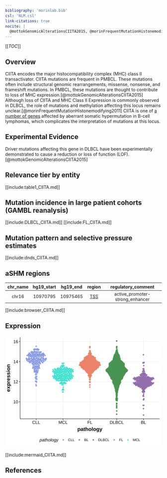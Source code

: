 ```yaml
---
bibliography: 'morinlab.bib'
csl: 'NLM.csl'
link-citations: true
nocite: |
  @mottokGenomicAlterationsCIITA2015, @morinFrequentMutationHistonemodifying2011, 
---
```

[[_TOC_]]

## Overview
CIITA encodes the major histocompatibility complex (MHC) class II transactivator.  CIITA mutations are frequent in PMBCL. These mutations often include structural genomic rearrangements, missense, nonsense, and frameshift mutations. In PMBCL, these mutations are thought to contribute to loss of MHC expression.[@mottokGenomicAlterationsCIITA2015]  Although loss of CIITA and MHC Class II Expression is commonly observed in DLBCL, the role of mutations and methylation affecting this locus remains unclear.[@morinFrequentMutationHistonemodifying2011] CIITA is one of [a number of genes](https://github.com/morinlab/LLMPP/wiki/ashm) affected by aberrant somatic hypermutation in B-cell lymphomas, which complicates the interpretation of mutations at this locus.


## Experimental Evidence

Driver mutations affecting this gene in DLBCL have been experimentally demonstrated to cause a reduction or loss of function (LOF).[@mottokGenomicAlterationsCIITA2015]

## Relevance tier by entity

[[include:table1_CIITA.md]]

## Mutation incidence in large patient cohorts (GAMBL reanalysis)

[[include:DLBCL_CIITA.md]]
[[include:FL_CIITA.md]]

## Mutation pattern and selective pressure estimates

[[include:dnds_CIITA.md]]

## aSHM regions

|chr_name|hg19_start|hg19_end|region                                                                                    |regulatory_comment             |
|:--------:|:----------:|:--------:|:------------------------------------------------------------------------------------------:|:-------------------------------:|
|chr16   |10970795  |10975465|[TSS](https://genome.ucsc.edu/s/rdmorin/GAMBL%20hg19?position=chr16%3A10970795%2D10975465)|active_promoter-strong_enhancer|



[[include:browser_CIITA.md]]

## Expression
![](images/gene_expression/CIITA_by_pathology.svg)

[[include:mermaid_CIITA.md]]

## References

<!-- ORIGIN: morinFrequentMutationHistonemodifying2011 -->
<!-- DLBCL: morinFrequentMutationHistonemodifying2011 -->
<!-- PMBL: mottokGenomicAlterationsCIITA2015b -->
